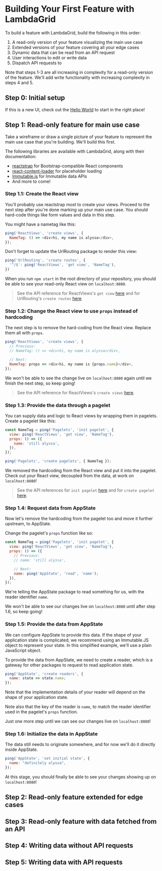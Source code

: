 # Building Your First Feature with LambdaGrid

To build a feature with LambdaGrid, build the following in this order:

1. A read-only version of your feature visualizing the main use case
2. Extended versions of your feature covering all your edge cases
3. Dynamic data that can be read from an API request
4. User interactions to edit or write data
5. Dispatch API requests to

Note that steps 1-3 are all increasing in complexity for a read-only version of the feature. We'll add write functionality with increasing complexity in steps 4 and 5.

## Step 0: Initial setup

If this is a new UI, check out the [Hello World](https://docs.lambdagrid.com/examples/creating-a-new-ui-with-lambdagrid) to start in the right place!

## Step 1: Read-only feature for main use case

Take a wireframe or draw a single picture of your feature to represent the main use case that you're building. We'll build this first.

The following libraries are available with LambdaGrid, along with their documentation:

* [reactstrap](https://reactstrap.github.io/) for Bootstrap-compatible React components
* [react-content-loader](http://danilowoz.com/create-content-loader/) for placeholder loading
* [Immutable.js](https://facebook.github.io/immutable-js/) for Immutable data APIs
* And more to come!

### Step 1.1: Create the React view

You'll probably use reactstrap most to create your views. Proceed to the next step after you're done marking up your main use case. You should hard-code things like form values and data in this step.

You might have a nametag like this:

```javascript
ping('ReactViews', 'create views', {
  NameTag: () => <div>hi, my name is alyssa</div>,
});
```

Don't forget to update the UrlRouting package to render this view:

```javascript
ping('UrlRouting', 'create routes', {
  '^/$': ping('ReactViews', 'get view', 'NameTag'),
})
```

When you run `npm start` in the root directory of your repository, you should be able to see your read-only React view on `localhost:8080`.

> See the API reference for ReactViews's `get view`  [here](https://docs.lambdagrid.com/api-reference/reactviews#get-view) and for UrlRouting's `create routes` [here](https://docs.lambdagrid.com/api-reference/urlrouting#create-routes).

### Step 1.2: Change the React view to use `props` instead of hardcoding

The next step is to remove the hard-coding from the React view. Replace them all with `props`.

```javascript
ping('ReactViews', 'create views', {
  // Previous:
  // NameTag: () => <div>hi, my name is alyssa</div>,

  // Next:
  NameTag: props => <div>hi, my name is {props.name}</div>,
});
```

We won't be able to see the change live on `localhost:8080` again until we finish the next step, so keep going!

> See the API reference for ReactViews's `create views` [here](https://docs.lambdagrid.com/api-reference/reactviews#create-views).

### Step 1.3: Provide the data through a pagelet

You can supply data and logic to React views by wrapping them in pagelets. Create a pagelet like this:

```javascript
const NameTag = ping('Pagelets', 'init pagelet', {
  view: ping('ReactViews', 'get view', 'NameTag'),
  props: () => ({
    name: 'still alyssa',
  }),
});

ping('Pagelets', 'create pagelets', { NameTag });
```

We removed the hardcoding from the React view and put it into the pagelet. Check out your React view, decoupled from the data, at work on `localhost:8080`!

> See the API references for `init pagelet` [here](https://docs.lambdagrid.com/api-reference/pagelets#init-pagelet) and for `create pagelet` [here](https://docs.lambdagrid.com/api-reference/pagelets#create-pagelets).

### Step 1.4: Request data from AppState

Now let's remove the hardcoding from the pagelet too and move it further upstream, to AppState.

Change the pagelet's `props` function like so:

```javascript
const NameTag = ping('Pagelets', 'init pagelet', {
  view: ping('ReactViews', 'get view', 'NameTag'),
  props: () => ({
    // Previous:
    // name: 'still alyssa',

    // Next:
    name: ping('AppState', 'read', 'name');
  }),
});
```

We're telling the AppState package to read something for us, with the reader identifier `name`.

We won't be able to see our changes live on `localhost:8080` until after step 1.6, so keep going!

### Step 1.5: Provide the data from AppState

We can configure AppState to provide this data. If the shape of your application state is complicated, we recommend using an Immutable.JS object to represent your state. In this simplified example, we'll use a plain JavaScript object.

To provide the data from AppState, we need to create a reader, which is a gateway for other packages to request to read application state.

```javascript
ping('AppState', 'create readers', {
  name: state => state.name;
});
```

Note that the implementation details of your reader will depend on the shape of your application state.

Note also that the key of the reader is `name`, to match the reader identifier used in the pagelet's `props` function.

Just one more step until we can see our changes live on `localhost:8080`!

### Step 1.6: Initialize the data in AppState

The data still needs to originate somewhere, and for now we'll do it directly inside AppState.

```javascript
ping('AppState', 'set initial state', {
  name: "definitely alyssa",
});
```

At this stage, you should finally be able to see your changes showing up on `localhost:8080`!

## Step 2: Read-only feature extended for edge cases

## Step 3: Read-only feature with data fetched from an API

## Step 4: Writing data without API requests

## Step 5: Writing data with API requests
